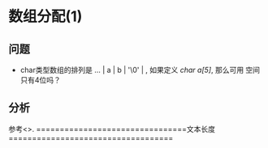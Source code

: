 # 数组分配(1)  

## 问题  
- char类型数组的排列是 ... | a | b | '\0' | , 如果定义 *char a[5]*, 那么可用
空间只有4位吗？

## 分析  
参考<<Computer System>>.
================================文本长度===================================
